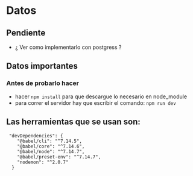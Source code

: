 # Datos

## Pendiente
 
- ¿ Ver como implementarlo con postgress ? 


## Datos importantes
### Antes de probarlo hacer

- hacer `npm install` para que descargue lo necesario en node_module
- para correr el servidor hay que escribir el comando: `npm run dev`


## Las herramientas que se usan son:


```
 "devDependencies": {
    "@babel/cli": "^7.14.5",
    "@babel/core": "^7.14.6",
    "@babel/node": "^7.14.7",
    "@babel/preset-env": "^7.14.7",
    "nodemon": "^2.0.7"
  }

```
